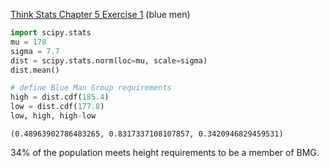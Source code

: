 [Think Stats Chapter 5 Exercise 1](http://greenteapress.com/thinkstats2/html/thinkstats2006.html#toc50) (blue men)

```python
import scipy.stats
mu = 178
sigma = 7.7
dist = scipy.stats.norm(loc=mu, scale=sigma)
dist.mean()
```
```python
# define Blue Man Group requirements
high = dist.cdf(185.4)
low = dist.cdf(177.8)
low, high, high-low
```
```
(0.48963902786483265, 0.8317337108107857, 0.3420946829459531)
```
34% of the population meets height requirements to be a member of BMG.
